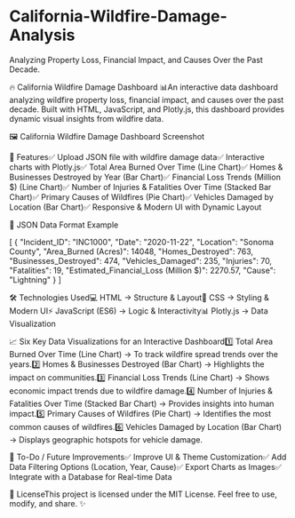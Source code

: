 # California-Wildfire-Damage-Analysis
Analyzing Property Loss, Financial Impact, and Causes Over the Past Decade.

🔥 California Wildfire Damage Dashboard 📊An interactive data dashboard analyzing wildfire property loss, financial impact, and causes over the past decade. Built with HTML, JavaScript, and Plotly.js, this dashboard provides dynamic visual insights from wildfire data.

🖼 California Wildfire Damage Dashboard Screenshot

🚀 Features✅ Upload JSON file with wildfire damage data✅ Interactive charts with Plotly.js✅ Total Area Burned Over Time (Line Chart)✅ Homes & Businesses Destroyed by Year (Bar Chart)✅ Financial Loss Trends (Million $) (Line Chart)✅ Number of Injuries & Fatalities Over Time (Stacked Bar Chart)✅ Primary Causes of Wildfires (Pie Chart)✅ Vehicles Damaged by Location (Bar Chart)✅ Responsive & Modern UI with Dynamic Layout

📌 JSON Data Format Example

[
  {
    "Incident_ID": "INC1000",
    "Date": "2020-11-22",
    "Location": "Sonoma County",
    "Area_Burned (Acres)": 14048,
    "Homes_Destroyed": 763,
    "Businesses_Destroyed": 474,
    "Vehicles_Damaged": 235,
    "Injuries": 70,
    "Fatalities": 19,
    "Estimated_Financial_Loss (Million $)": 2270.57,
    "Cause": "Lightning"
  }
]

🛠 Technologies Used💻 HTML → Structure & Layout🎨 CSS → Styling & Modern UI⚡ JavaScript (ES6) → Logic & Interactivity📊 Plotly.js → Data Visualization

📈 Six Key Data Visualizations for an Interactive Dashboard1️⃣ Total Area Burned Over Time (Line Chart) → To track wildfire spread trends over the years.2️⃣ Homes & Businesses Destroyed (Bar Chart) → Highlights the impact on communities.3️⃣ Financial Loss Trends (Line Chart) → Shows economic impact trends due to wildfire damage.4️⃣ Number of Injuries & Fatalities Over Time (Stacked Bar Chart) → Provides insights into human impact.5️⃣ Primary Causes of Wildfires (Pie Chart) → Identifies the most common causes of wildfires.6️⃣ Vehicles Damaged by Location (Bar Chart) → Displays geographic hotspots for vehicle damage.

🎯 To-Do / Future Improvements✅ Improve UI & Theme Customization✅ Add Data Filtering Options (Location, Year, Cause)✅ Export Charts as Images✅ Integrate with a Database for Real-time Data

📜 LicenseThis project is licensed under the MIT License. Feel free to use, modify, and share. ✨
